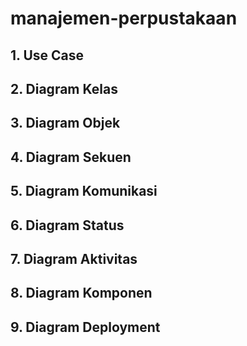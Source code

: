 # manajemen-perpustakaan
## 1. Use Case
## 2. Diagram Kelas
## 3. Diagram Objek
## 4. Diagram Sekuen
## 5. Diagram Komunikasi
## 6. Diagram Status
## 7. Diagram Aktivitas
## 8. Diagram Komponen
## 9. Diagram Deployment
